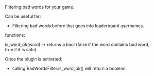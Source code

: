 Filtering bad words for your game.

Can be useful for:
- Filtering bad words before that goes into leaderboard usernames.


functions:

is_word_ok(word) -> returns a bool (false if the word contains bad word, true if it is safe)


Once the plugin is activated:
- calling BadWordsFilter.is_word_ok() will return a boolean.
